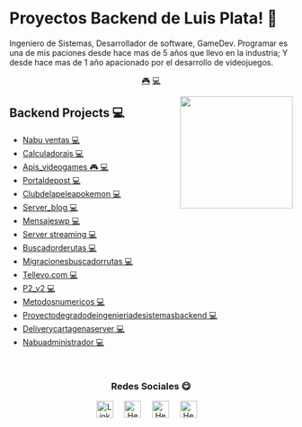 # Proyectos Backend de Luis Plata! 👋


Ingeniero de Sistemas, Desarrollador de software, GameDev. Programar es una de mis paciones desde hace mas de 5 años que llevo en la industria; Y desde hace mas de 1 año apacionado por el desarrollo de videojuegos.


<p align="center">
<a href="https://github.com/LuisPlata/LuisPlata/blob/master/videogame.md">🎮</a>
<a href="https://github.com/LuisPlata/LuisPlata/blob/master/backend.md">💻</a>
</p>


<a href="https://twitter.com/PeryLoth">
<img align="right" height="auto" width="200" src="https://luisplata.github.io/images/luisplata.jpg"/>
</a>


## Backend Projects 💻
- [Nabu ventas  💻](https://github.com/luisplata/Nabu-Ventas) 
- [Calculadorajs  💻](https://github.com/luisplata/CalculadoraJs) 
- [Apis_videogames  🎮 💻](https://github.com/luisplata/apis_videogames) 
- [Portaldepost  💻](https://github.com/luisplata/portalDePost) 
- [Clubdelapeleapokemon  💻](https://github.com/luisplata/ClubDeLaPeleaPokemon) 
- [Server_blog  💻](https://github.com/luisplata/server_blog) 
- [Mensajeswp  💻](https://github.com/luisplata/mensajesWP) 
- [Server streaming  💻](https://github.com/luisplata/server-streaming) 
- [Buscadorderutas  💻](https://github.com/luisplata/BuscadorDeRutas) 
- [Migracionesbuscadorrutas  💻](https://github.com/luisplata/migracionesBuscadorRutas) 
- [Tellevo.com  💻](https://github.com/luisplata/tellevo.com) 
- [P2_v2  💻](https://github.com/luisplata/p2_v2) 
- [Metodosnumericos  💻](https://github.com/luisplata/MetodosNumericos) 
- [Proyectodegradodeingenieriadesistemasbackend  💻](https://github.com/luisplata/ProyectoDeGradoDeIngenieriaDeSistemasBackEnd) 
- [Deliverycartagenaserver  💻](https://github.com/luisplata/DeliveryCartagenaServer) 
- [Nabuadministrador  💻](https://github.com/luisplata/NabuAdministrador) 



<br>

<div align="center">
<h3 align="center">Redes Sociales 😋</h3>
</div>
<p align="center">
<a href="https://www.linkedin.com/in/luis-plata-75838469/" target="blank">
<img align="center" width="30px" alt="LinkedIn" src="https://www.vectorlogo.zone/logos/linkedin/linkedin-icon.svg"/></a> &nbsp; &nbsp;
<a href="https://twitter.com/PeryLoth" target="blank">
<img align="center" width="30px" alt="Hector's Twitter" src="https://www.vectorlogo.zone/logos/twitter/twitter-official.svg"/></a> &nbsp; &nbsp;
<a href="https://www.twitch.tv/PeryLoth" target="blank">
<img align="center" width="30px" alt="Hector's Twitch" src="https://www.vectorlogo.zone/logos/twitch/twitch-icon.svg"/></a> &nbsp; &nbsp;
<a href="https://www.youtube.com/channel/UClApRZQ7zK2gHTuGRBDF2bA" target="blank">
<img align="center" width="30px" alt="Hector's Youtube" src="https://www.vectorlogo.zone/logos/youtube/youtube-icon.svg"/></a> &nbsp; &nbsp;

</p>



